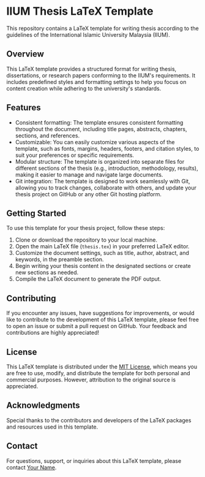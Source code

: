 # IIUM Thesis LaTeX Template

This repository contains a LaTeX template for writing thesis according to the guidelines of the International Islamic University Malaysia (IIUM).

## Overview

This LaTeX template provides a structured format for writing thesis, dissertations, or research papers conforming to the IIUM's requirements. It includes predefined styles and formatting settings to help you focus on content creation while adhering to the university's standards.

## Features

- Consistent formatting: The template ensures consistent formatting throughout the document, including title pages, abstracts, chapters, sections, and references.
- Customizable: You can easily customize various aspects of the template, such as fonts, margins, headers, footers, and citation styles, to suit your preferences or specific requirements.
- Modular structure: The template is organized into separate files for different sections of the thesis (e.g., introduction, methodology, results), making it easier to manage and navigate large documents.
- Git integration: The template is designed to work seamlessly with Git, allowing you to track changes, collaborate with others, and update your thesis project on GitHub or any other Git hosting platform.

## Getting Started

To use this template for your thesis project, follow these steps:

1. Clone or download the repository to your local machine.
2. Open the main LaTeX file (`thesis.tex`) in your preferred LaTeX editor.
3. Customize the document settings, such as title, author, abstract, and keywords, in the preamble section.
4. Begin writing your thesis content in the designated sections or create new sections as needed.
5. Compile the LaTeX document to generate the PDF output.

## Contributing

If you encounter any issues, have suggestions for improvements, or would like to contribute to the development of this LaTeX template, please feel free to open an issue or submit a pull request on GitHub. Your feedback and contributions are highly appreciated!

## License

This LaTeX template is distributed under the [MIT License](LICENSE), which means you are free to use, modify, and distribute the template for both personal and commercial purposes. However, attribution to the original source is appreciated.

## Acknowledgments

Special thanks to the contributors and developers of the LaTeX packages and resources used in this template.

## Contact

For questions, support, or inquiries about this LaTeX template, please contact [Your Name](mailto:your.email@example.com).

